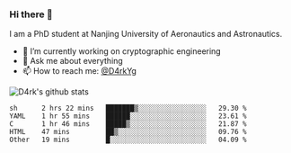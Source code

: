 ### Hi there 👋

I am a PhD student at Nanjing University of Aeronautics and Astronautics.

- 🔭 I’m currently working on cryptographic engineering
- 💬 Ask me about everything
- 📫 How to reach me: [@D4rkYg](https://twitter.com/D4rkYg)

![D4rk's github stats](https://github-readme-stats.vercel.app/api?username=dd4rk&show_icons=true&title_color=fff&icon_color=79ff97&text_color=9f9f9f&bg_color=151515)

<!--START_SECTION:waka-->
```text
sh      2 hrs 22 mins   ███████▒░░░░░░░░░░░░░░░░░   29.30 % 
YAML    1 hr 55 mins    ██████░░░░░░░░░░░░░░░░░░░   23.61 % 
C       1 hr 46 mins    █████▒░░░░░░░░░░░░░░░░░░░   21.87 % 
HTML    47 mins         ██▒░░░░░░░░░░░░░░░░░░░░░░   09.76 % 
Other   19 mins         █░░░░░░░░░░░░░░░░░░░░░░░░   04.09 % 
```
<!--END_SECTION:waka-->

